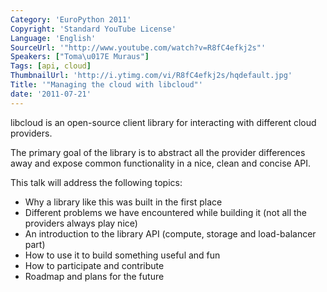 ```yaml
---
Category: 'EuroPython 2011'
Copyright: 'Standard YouTube License'
Language: 'English'
SourceUrl: '"http://www.youtube.com/watch?v=R8fC4efkj2s"'
Speakers: ["Toma\u017E Muraus"]
Tags: [api, cloud]
ThumbnailUrl: 'http://i.ytimg.com/vi/R8fC4efkj2s/hqdefault.jpg'
Title: '"Managing the cloud with libcloud"'
date: '2011-07-21'
---
```

libcloud is an open-source client library for interacting with different cloud
providers.

The primary goal of the library is to abstract all the provider differences
away and expose common functionality in a nice, clean and concise API.

This talk will address the following topics:

  * Why a library like this was built in the first place
  * Different problems we have encountered while building it (not all the providers always play nice)
  * An introduction to the library API (compute, storage and load-balancer part)
  * How to use it to build something useful and fun
  * How to participate and contribute
  * Roadmap and plans for the future

